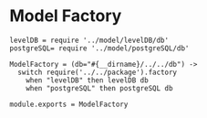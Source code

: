 # Model Factory

    levelDB = require '../model/levelDB/db'
    postgreSQL= require '../model/postgreSQL/db'

    ModelFactory = (db="#{__dirname}/../../db") ->
      switch require('../../package').factory
        when "levelDB" then levelDB db
        when "postgreSQL" then postgreSQL db

    module.exports = ModelFactory
